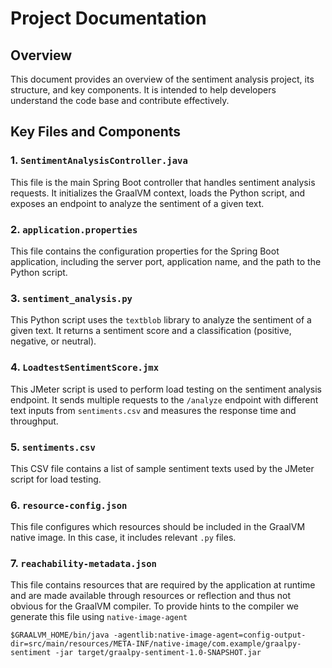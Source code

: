 # Project Documentation

## Overview

This document provides an overview of the sentiment analysis project, its structure, and key components. It is intended to help developers understand the code base and contribute effectively.

## Key Files and Components

### 1. `SentimentAnalysisController.java`

This file is the main Spring Boot controller that handles sentiment analysis requests. It initializes the GraalVM context, loads the Python script, and exposes an endpoint to analyze the sentiment of a given text.

### 2. `application.properties`

This file contains the configuration properties for the Spring Boot application, including the server port, application name, and the path to the Python script.

### 3. `sentiment_analysis.py`

This Python script uses the `textblob` library to analyze the sentiment of a given text. It returns a sentiment score and a classification (positive, negative, or neutral).

### 4. `LoadtestSentimentScore.jmx`

This JMeter script is used to perform load testing on the sentiment analysis endpoint. It sends multiple requests to the `/analyze` endpoint with different text inputs from `sentiments.csv` and measures the response time and throughput.

### 5. `sentiments.csv`

This CSV file contains a list of sample sentiment texts used by the JMeter script for load testing.

### 6. `resource-config.json`

This file configures which resources should be included in the GraalVM native image. In this case, it includes relevant `.py` files.

### 7. `reachability-metadata.json`

This file contains resources that are required by the application at runtime and are made available through resources or reflection and thus not obvious for the GraalVM compiler. To provide hints to the compiler we generate this file using `native-image-agent`

```
$GRAALVM_HOME/bin/java -agentlib:native-image-agent=config-output-dir=src/main/resources/META-INF/native-image/com.example/graalpy-sentiment -jar target/graalpy-sentiment-1.0-SNAPSHOT.jar
```

